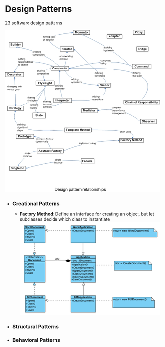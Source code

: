 # Design Patterns
23 software design patterns

![Design Pattern Relationships](./Design_Pattern_Relationships.jpeg)

- ### Creational Patterns
    - **Factory Method**: Define an interface for creating an object, but let subclasses decide which class to instantiate
    ![Class Diagram](./CreationalPatterns/FactoryMethod/Factory%20Method%20-%20Class%20Diagram.png)

- ### Structural Patterns
- ### Behavioral Patterns